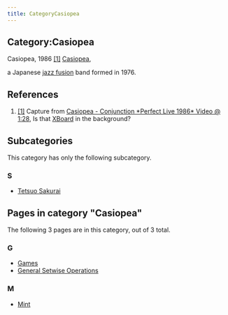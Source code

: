 ```yaml
---
title: CategoryCasiopea
---
```

## Category:Casiopea



[](File:CasiopeaPerfectLive.jpg) Casiopea, 1986 <a id="cite-note-1" href="#cite-ref-1">[1]</a>
[Casiopea](https://en.wikipedia.org/wiki/Casiopea),

a Japanese [jazz fusion](https://en.wikipedia.org/wiki/Jazz_fusion) band formed in 1976.

## References

1. <a id="cite-ref-1" href="#cite-note-1">[1]</a> Capture from [Casiopea - Conjunction \*Perfect Live 1986\* Video @ 1:28](https://www.youtube.com/watch?v=zdU2KCDYROU), Is that [XBoard](XBoard "XBoard") in the background?

## Subcategories

This category has only the following subcategory.

### S

- [Tetsuo Sakurai](Category:Tetsuo_Sakurai "Category:Tetsuo Sakurai")

## Pages in category "Casiopea"

The following 3 pages are in this category, out of 3 total.

### G

- [Games](Games "Games")
- [General Setwise Operations](General_Setwise_Operations "General Setwise Operations")

### M

- [Mint](Mint "Mint")

